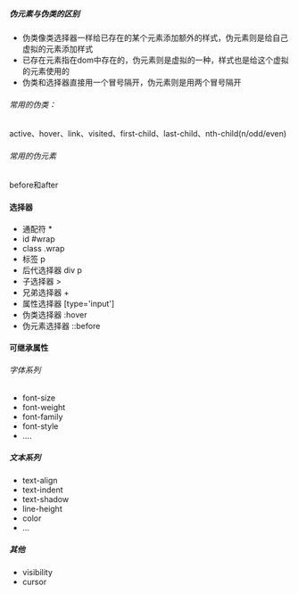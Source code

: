 ##### 伪元素与伪类的区别

* 伪类像类选择器一样给已存在的某个元素添加额外的样式，伪元素则是给自己虚拟的元素添加样式
* 已存在元素指在dom中存在的，伪元素则是虚拟的一种，样式也是给这个虚拟的元素使用的
* 伪类和选择器直接用一个冒号隔开，伪元素则是用两个冒号隔开

###### 常用的伪类：

active、hover、link、visited、first-child、last-child、nth-child(n/odd/even)

###### 常用的伪元素

before和after

#### 选择器

* 通配符 * 
* id #wrap
* class .wrap
* 标签 p
* 后代选择器 div p
* 子选择器 > 
* 兄弟选择器 + 
* 属性选择器 [type='input']
* 伪类选择器 :hover
* 伪元素选择器  ::before

#### 可继承属性

###### 字体系列

* font-size
* font-weight
* font-family
* font-style
* ....

##### 文本系列

* text-align
* text-indent
* text-shadow
* line-height
* color
* ...

##### 其他

* visibility
* cursor